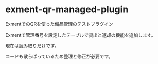 # exment-qr-managed-plugin
ExmentでのQRを使った備品管理のテストプラグイン

Exmentで管理番号を設定したテーブルで貸出と返却の機能を追加します。

現在は読み取りだけです。

コードも散らばっているため整理と修正が必要です。
